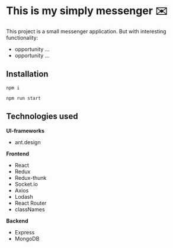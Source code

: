 # This is my simply messenger :envelope:

This project is a small messenger application. But with interesting functionality:
- opportunity ...
- opportunity ...


## Installation
```npm i```

```npm run start```


## Technologies used
**UI-frameworks**
- ant.design

**Frontend**
- React
- Redux
- Redux-thunk
- Socket.io
- Axios
- Lodash
- React Router
- classNames

**Backend**
- Express
- MongoDB
